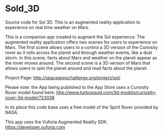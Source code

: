 Sold_3D
=======

Source code for Sol 3D. This is an augmented reality application to experience on real time weather on Mars.

This is a companion app created to augment the Sol experience. The augmented reality application offers two scenes for users to experience on Mars. The first scene allows users to a control a 3D version of the Curiosity rover as it rolls across the planet and through weather events, like a dust storm. In this scene, facts about Mars and weather on the planet appear as the rover moves around. The second scene is a 3D version of Mars that allows users to spin the planet around and read facts about the planet.

Project Page: http://spaceappschallenge.org/project/sol/

Please note: the App being published to the App Store uses a Curiosity Rover model found here:
http://www.turbosquid.com/3d-models/curiosity-rover-3d-model/723038

In its place this code base uses a free model of the Spirit Rover provided by NASA.

This app uses the Vuforia Augmented Reality SDK: https://developer.vuforia.com
